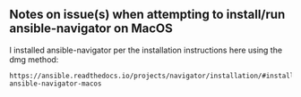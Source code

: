 
## Notes on issue(s) when attempting to install/run ansible-navigator on MacOS

I installed ansible-navigator per the installation instructions here using the dmg method:

    https://ansible.readthedocs.io/projects/navigator/installation/#install-ansible-navigator-macos


